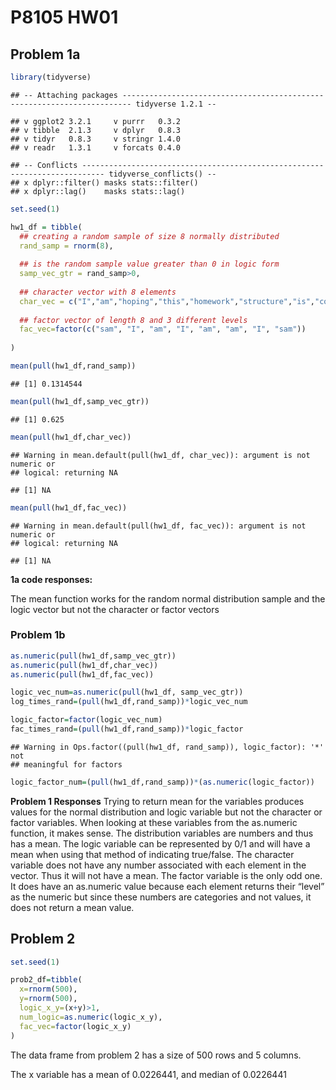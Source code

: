 P8105 HW01
================

## Problem 1a

``` r
library(tidyverse)
```

    ## -- Attaching packages ------------------------------------------------------------------------ tidyverse 1.2.1 --

    ## v ggplot2 3.2.1     v purrr   0.3.2
    ## v tibble  2.1.3     v dplyr   0.8.3
    ## v tidyr   0.8.3     v stringr 1.4.0
    ## v readr   1.3.1     v forcats 0.4.0

    ## -- Conflicts --------------------------------------------------------------------------- tidyverse_conflicts() --
    ## x dplyr::filter() masks stats::filter()
    ## x dplyr::lag()    masks stats::lag()

``` r
set.seed(1)

hw1_df = tibble(
  ## creating a random sample of size 8 normally distributed
  rand_samp = rnorm(8), 
  
  ## is the random sample value greater than 0 in logic form
  samp_vec_gtr = rand_samp>0,  
  
  ## character vector with 8 elements
  char_vec = c("I","am","hoping","this","homework","structure","is","correct"), 
  
  ## factor vector of length 8 and 3 different levels
  fac_vec=factor(c("sam", "I", "am", "I", "am", "am", "I", "sam"))
  
)

mean(pull(hw1_df,rand_samp))
```

    ## [1] 0.1314544

``` r
mean(pull(hw1_df,samp_vec_gtr))
```

    ## [1] 0.625

``` r
mean(pull(hw1_df,char_vec))
```

    ## Warning in mean.default(pull(hw1_df, char_vec)): argument is not numeric or
    ## logical: returning NA

    ## [1] NA

``` r
mean(pull(hw1_df,fac_vec))
```

    ## Warning in mean.default(pull(hw1_df, fac_vec)): argument is not numeric or
    ## logical: returning NA

    ## [1] NA

**1a code responses:**

The mean function works for the random normal distribution sample and
the logic vector but not the character or factor vectors

### **Problem 1b**

``` r
as.numeric(pull(hw1_df,samp_vec_gtr))
as.numeric(pull(hw1_df,char_vec))
as.numeric(pull(hw1_df,fac_vec))
```

``` r
logic_vec_num=as.numeric(pull(hw1_df, samp_vec_gtr))
log_times_rand=(pull(hw1_df,rand_samp))*logic_vec_num

logic_factor=factor(logic_vec_num)
fac_times_rand=(pull(hw1_df,rand_samp))*logic_factor
```

    ## Warning in Ops.factor((pull(hw1_df, rand_samp)), logic_factor): '*' not
    ## meaningful for factors

``` r
logic_factor_num=(pull(hw1_df,rand_samp))*(as.numeric(logic_factor))
```

**Problem 1 Responses** Trying to return mean for the variables produces
values for the normal distribution and logic variable but not the
character or factor variables. When looking at these variables from the
as.numeric function, it makes sense. The distribution variables are
numbers and thus has a mean. The logic variable can be represented by
0/1 and will have a mean when using that method of indicating
true/false. The character variable does not have any number associated
with each element in the vector. Thus it will not have a mean. The
factor variable is the only odd one. It does have an as.numeric value
because each element returns their “level” as the numeric but since
these numbers are categories and not values, it does not return a mean
value.

## Problem 2

``` r
set.seed(1)

prob2_df=tibble(
  x=rnorm(500),
  y=rnorm(500),
  logic_x_y=(x+y)>1,
  num_logic=as.numeric(logic_x_y),
  fac_vec=factor(logic_x_y)
)
```

The data frame from problem 2 has a size of 500 rows and 5 columns.

The x variable has a mean of 0.0226441, and median of 0.0226441
